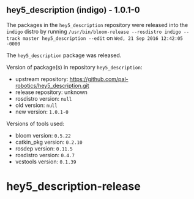 ## hey5_description (indigo) - 1.0.1-0

The packages in the `hey5_description` repository were released into the `indigo` distro by running `/usr/bin/bloom-release --rosdistro indigo --track master hey5_description --edit` on `Wed, 21 Sep 2016 12:42:05 -0000`

The `hey5_description` package was released.

Version of package(s) in repository `hey5_description`:

- upstream repository: https://github.com/pal-robotics/hey5_description.git
- release repository: unknown
- rosdistro version: `null`
- old version: `null`
- new version: `1.0.1-0`

Versions of tools used:

- bloom version: `0.5.22`
- catkin_pkg version: `0.2.10`
- rosdep version: `0.11.5`
- rosdistro version: `0.4.7`
- vcstools version: `0.1.39`


# hey5_description-release
